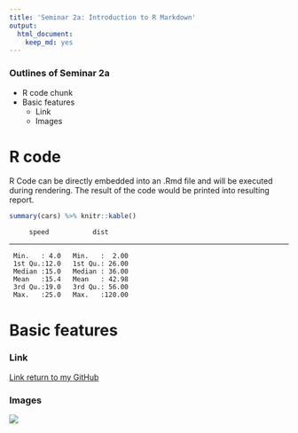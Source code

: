 ```yaml
---
title: 'Seminar 2a: Introduction to R Markdown'
output: 
  html_document: 
    keep_md: yes
---
```




### Outlines of Seminar 2a
  * R code chunk
  * Basic features
    * Link
    * Images

# R code
R Code can be directly embedded into an .Rmd file and will be executed during rendering. The result of the code would be printed into resulting report.

```r
summary(cars) %>% knitr::kable()
```

         speed           dist      
---  -------------  ---------------
     Min.   : 4.0   Min.   :  2.00 
     1st Qu.:12.0   1st Qu.: 26.00 
     Median :15.0   Median : 36.00 
     Mean   :15.4   Mean   : 42.98 
     3rd Qu.:19.0   3rd Qu.: 56.00 
     Max.   :25.0   Max.   :120.00 

# Basic features

### Link
[Link return to my GitHub](https://github.com/LilyYuanXia)

### Images
![](https://i1.wp.com/www.chinatownfoundation.org/wp-content/uploads/2015/05/ubc-logo.png?zoom=2&ssl=1)
